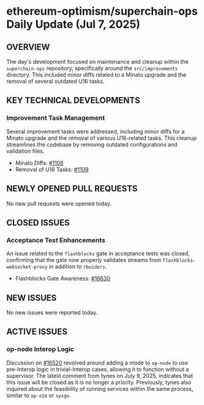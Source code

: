# ethereum-optimism/superchain-ops Daily Update (Jul 7, 2025)
## OVERVIEW 
The day's development focused on maintenance and cleanup within the `superchain-ops` repository, specifically around the `src/improvements` directory. This included minor diffs related to a Minato upgrade and the removal of several outdated U16 tasks.

## KEY TECHNICAL DEVELOPMENTS

### Improvement Task Management
Several improvement tasks were addressed, including minor diffs for a Minato upgrade and the removal of various U16-related tasks. This cleanup streamlines the codebase by removing outdated configurations and validation files.
- Minato Diffs: [#1108](https://github.com/ethereum-optimism/superchain-ops/pull/1108)
- Removal of U16 Tasks: [#1109](https://github.com/ethereum-optimism/superchain-ops/pull/1109)

## NEWLY OPENED PULL REQUESTS
No new pull requests were opened today.

## CLOSED ISSUES
### Acceptance Test Enhancements
An issue related to the `flashblocks` gate in acceptance tests was closed, confirming that the gate now properly validates streams from `flashblocks-websocket-proxy` in addition to `rbuiders`.
- Flashblocks Gate Awareness: [#16630](https://github.com/ethereum-optimism/superchain-ops/issues/16630)

## NEW ISSUES
No new issues were reported today.

## ACTIVE ISSUES
### op-node Interop Logic
Discussion on [#16520](https://github.com/ethereum-optimism/superchain-ops/issues/16520) revolved around adding a mode to `op-node` to use pre-Interop logic in trivial-Interop cases, allowing it to function without a supervisor. The latest comment from tynes on July 9, 2025, indicates that this issue will be closed as it is no longer a priority. Previously, tynes also inquired about the feasibility of running services within the same process, similar to `op-e2e` or `sysgo`.